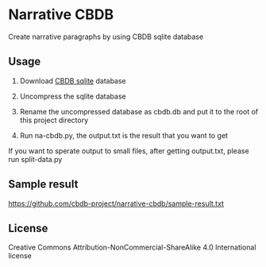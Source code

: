 # Narrative CBDB

Create narrative paragraphs by using CBDB sqlite database

## Usage

1. Download [CBDB sqlite](https://huggingface.co/datasets/cbdb/cbdb-sqlite/blob/main/latest.7z) database

2. Uncompress the sqlite database

3. Rename the uncompressed database as cbdb.db and put it to the root of this project directory

4. Run na-cbdb.py, the output.txt is the result that you want to get

If you want to sperate output to small files, after getting output.txt, please run split-data.py

## Sample result

https://github.com/cbdb-project/narrative-cbdb/sample-result.txt

## License
Creative Commons Attribution-NonCommercial-ShareAlike 4.0 International license
